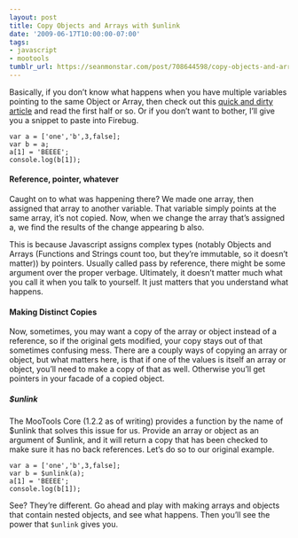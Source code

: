 ```yaml
---
layout: post
title: Copy Objects and Arrays with $unlink
date: '2009-06-17T10:00:00-07:00'
tags:
- javascript
- mootools
tumblr_url: https://seanmonstar.com/post/708644598/copy-objects-and-arrays-with-unlink
---
```

Basically, if you don’t know what happens when you have multiple variables pointing to the same Object or Array, then check out this [quick and dirty article](http://james.padolsey.com/javascript/deep-copying-of-objects-and-arrays/) and read the first half or so. Or if you don’t want to bother, I’ll give you a snippet to paste into Firebug.

    var a = ['one','b',3,false];
    var b = a;
    a[1] = 'BEEEE';
    console.log(b[1]);

#### Reference, pointer, whatever

Caught on to what was happening there? We made one array, then assigned that array to another variable. That variable simply points at the same array, it’s not copied. Now, when we change the array that’s assigned a, we find the results of the change appearing b also.

This is because Javascript assigns complex types (notably Objects and Arrays (Functions and Strings count too, but they’re immutable, so it doesn’t matter)) by pointers. Usually called pass by reference, there might be some argument over the proper verbage. Ultimately, it doesn’t matter much what you call it when you talk to yourself. It just matters that you understand what happens.

#### Making Distinct Copies

Now, sometimes, you may want a copy of the array or object instead of a reference, so if the original gets modified, your copy stays out of that sometimes confusing mess. There are a couply ways of copying an array or object, but what matters here, is that if one of the values is itself an array or object, you’ll need to make a copy of that as well. Otherwise you’ll get pointers in your facade of a copied object.

##### $unlink

The MooTools Core (1.2.2 as of writing) provides a function by the name of $unlink that solves this issue for us. Provide an array or object as an argument of $unlink, and it will return a copy that has been checked to make sure it has no back references. Let’s do so to our original example.

    var a = ['one','b',3,false];
    var b = $unlink(a);
    a[1] = 'BEEEE';
    console.log(b[1]);

See? They’re different. Go ahead and play with making arrays and objects that contain nested objects, and see what happens. Then you’ll see the power that `$unlink` gives you.

